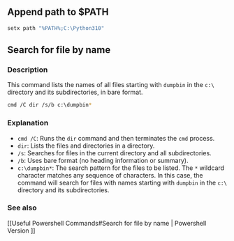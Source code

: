 ## Append path to $PATH

```bash
setx path "%PATH%;C:\Python310"
```


## Search for file by name

### Description
This command lists the names of all files starting with `dumpbin` in the `c:\` directory and its subdirectories, in bare format.

```bash
cmd /C dir /s/b c:\dumpbin*
```

### Explanation

- `cmd /C`: Runs the `dir` command and then terminates the `cmd` process.    
- `dir`: Lists the files and directories in a directory.    
- `/s`: Searches for files in the current directory and all subdirectories.    
- `/b`: Uses bare format (no heading information or summary).    
- `c:\dumpbin*`: The search pattern for the files to be listed. The `*` wildcard character matches any sequence of characters. 
   In this case, the command will search for files with names starting with `dumpbin` in the `c:\` directory and its subdirectories. 

### See also
[[Useful Powershell Commands#Search for file by name | Powershell Version ]] 